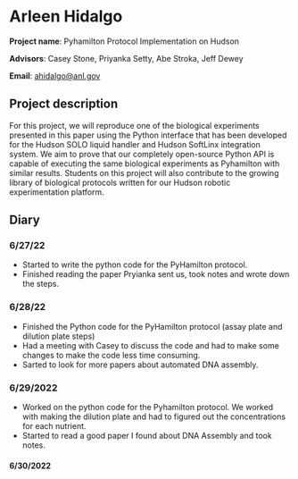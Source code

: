 # Arleen Hidalgo
**Project name**: Pyhamilton Protocol Implementation on Hudson 

**Advisors**: Casey Stone, Priyanka Setty, Abe Stroka, Jeff Dewey

**Email**: ahidalgo@anl.gov
## Project description 
For this project, we will reproduce one of the biological experiments presented in this paper using the Python interface that has been developed for the Hudson SOLO liquid handler and Hudson SoftLinx integration system. We aim to prove that our completely open-source Python API is capable of executing the same biological experiments as Pyhamilton with similar results. Students on this project will also contribute to the growing library of biological protocols written for our Hudson robotic experimentation platform. 
## Diary
### 6/27/22
* Started to write the python code for the PyHamilton protocol. 
* Finished reading the paper Pryianka sent us, took notes and wrote down the steps.

### 6/28/22
* Finished the Python code for the PyHamilton protocol (assay plate and dilution plate steps) 
* Had a meeting with Casey to discuss the code and had to make some changes to make the code less time consuming. 
* Sarted to look for more papers about automated DNA assembly. 

### 6/29/2022
* Worked on the python code for the Pyhamilton protocol. We worked with making the dilution plate and had to figured out the concentrations for each nutrient. 
* Started to read a good paper I found about DNA Assembly and took notes. 

#### 6/30/2022
